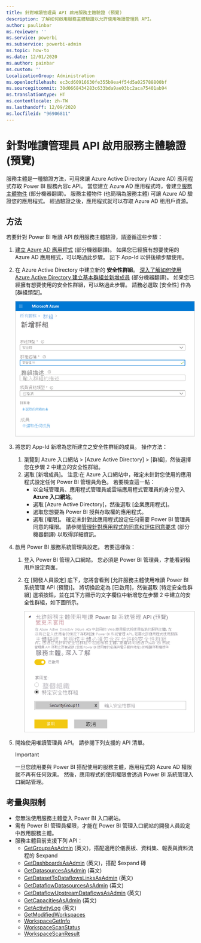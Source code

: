 ```yaml
---
title: 針對唯讀管理員 API 啟用服務主體驗證 (預覽)
description: 了解如何啟用服務主體驗證以允許使用唯讀管理員 API。
author: paulinbar
ms.reviewer: ''
ms.service: powerbi
ms.subservice: powerbi-admin
ms.topic: how-to
ms.date: 12/01/2020
ms.author: painbar
ms.custom: ''
LocalizationGroup: Administration
ms.openlocfilehash: ec3cd60916630fe355b9ea4f54d5a025788800bf
ms.sourcegitcommit: 30d0668434283c633bda9ae03bc2aca75401ab94
ms.translationtype: HT
ms.contentlocale: zh-TW
ms.lasthandoff: 12/09/2020
ms.locfileid: "96906811"
---
```

# <a name="enable-service-principal-authentication-for-read-only-admin-apis-preview"></a>針對唯讀管理員 API 啟用服務主體驗證 (預覽)

服務主體是一種驗證方法，可用來讓 Azure Active Directory (Azure AD) 應用程式存取 Power BI 服務內容c API。
當您建立 Azure AD 應用程式時，會建立[服務主體物件](https://docs.microsoft.com/azure/active-directory/develop/app-objects-and-service-principals#service-principal-object) \(部分機器翻譯\)。 服務主體物件 (也簡稱為服務主體) 可讓 Azure AD 驗證您的應用程式。 經過驗證之後，應用程式就可以存取 Azure AD 租用戶資源。

## <a name="method"></a>方法

若要針對 Power BI 唯讀 API 啟用服務主體驗證，請遵循這些步驟：

1. [建立 Azure AD 應用程式](https://docs.microsoft.com/azure/active-directory/develop/howto-create-service-principal-portal) \(部分機器翻譯\)。 如果您已經擁有想要使用的 Azure AD 應用程式，可以略過此步驟。 記下 App-Id 以供後續步驟使用。 
2. 在 Azure Active Directory 中建立新的 **安全性群組**。 [深入了解如何使用 Azure Active Directory 建立基本群組並新增成員](https://docs.microsoft.com/azure/active-directory/fundamentals/active-directory-groups-create-azure-portal) \(部分機器翻譯\)。 如果您已經擁有想要使用的安全性群組，可以略過此步驟。
    請務必選取 [安全性] 作為 [群組類型]。

    ![Azure 入口網站中 [新增群組] 建立對話方塊的螢幕擷取畫面。](media/read-only-apis-service-principal-auth/azure-portal-new-group-dialog.png)

3. 將您的 App-Id 新增為您所建立之安全性群組的成員。 操作方法：
    1. 瀏覽到 Azure 入口網站 > [Azure Active Directory] > [群組]，然後選擇您在步驟 2 中建立的安全性群組。
    1. 選取 [新增成員]。
    注意:在 Azure 入口網站中，確定未針對您使用的應用程式設定任何 Power BI 管理員角色。 若要檢查這一點： 
       * 以全域管理員、應用程式管理員或雲端應用程式管理員的身分登入 **Azure 入口網站**。 
        * 選取 [Azure Active Directory]，然後選取 [企業應用程式]。 
        * 選取您想要為 Power BI 授與存取權的應用程式。 
        * 選取 [權限]。 確定未針對此應用程式設定任何需要 Power BI 管理員同意的權限。 請參閱[管理針對應用程式的同意和評估同意要求](https://docs.microsoft.com/azure/active-directory/manage-apps/manage-consent-requests) \(部分機器翻譯\) 以取得詳細資訊。 
4. 啟用 Power BI 服務系統管理員設定。 若要這樣做：
    1. 登入 Power BI 管理入口網站。 您必須是 Power BI 管理員，才能看到租用戶設定頁面。
    1. 在 [開發人員設定] 底下，您將會看到 [允許服務主體使用唯讀 Power BI 系統管理 API (預覽)]。 將切換設定為 [已啟用]，然後選取 [特定安全性群組] 選項按鈕，並在其下方顯示的文字欄位中新增您在步驟 2 中建立的安全性群組，如下圖所示。

        ![允許服務主體租用戶設定的螢幕擷取畫面。](media/read-only-apis-service-principal-auth/allow-service-principals-tenant-setting.png)

 5. 開始使用唯讀管理員 API。 請參閱下列支援的 API 清單。

    >[!IMPORTANT]
    >一旦您啟用要與 Power BI 搭配使用的服務主體，應用程式的 Azure AD 權限就不再有任何效果。 然後，應用程式的使用權限會透過 Power BI 系統管理入口網站管理。

## <a name="considerations-and-limitations"></a>考量與限制
* 您無法使用服務主體登入 Power BI 入口網站。
* 需有 Power BI 管理員權限，才能在 Power BI 管理入口網站的開發人員設定中啟用服務主體。
* 服務主體目前支援下列 API：
    * [GetGroupsAsAdmin](https://docs.microsoft.com/rest/api/power-bi/admin/groups_getgroupsasadmin) \(英文\)，搭配適用於儀表板、資料集、報表與資料流程的 $expand 
    * [GetDashboardsAsAdmin](https://docs.microsoft.com/rest/api/power-bi/admin/dashboards_getdashboardsasadmin) \(英文\)，搭配 $expand 磚
    * [GetDatasourcesAsAdmin](https://docs.microsoft.com/rest/api/power-bi/admin/datasets_getdatasourcesasadmin) \(英文\) 
    * [GetDatasetToDataflowsLinksAsAdmin](https://docs.microsoft.com/rest/api/power-bi/admin/datasets_getdatasettodataflowslinksingroupasadmin) \(英文\)
    * [GetDataflowDatasourcesAsAdmin](https://docs.microsoft.com/rest/api/power-bi/admin/dataflows_getdataflowdatasourcesasadmin) \(英文\) 
    * [GetDataflowUpstreamDataflowsAsAdmin](https://docs.microsoft.com/rest/api/power-bi/admin/dataflows_getupstreamdataflowsingroupasadmin) \(英文\) 
    * [GetCapacitiesAsAdmin](https://docs.microsoft.com/rest/api/power-bi/admin/getcapacitiesasadmin) \(英文\)
    * [GetActivityLog](https://docs.microsoft.com/rest/api/power-bi/admin/getactivityevents) \(英文\)
    * [GetModifiedWorkspaces](https://docs.microsoft.com/rest/api/power-bi/admin/workspaceinfo_getmodifiedworkspaces)
    * [WorkspaceGetInfo](https://docs.microsoft.com/rest/api/power-bi/admin/workspaceinfo_postworkspaceinfo)
    * [WorkspaceScanStatus](https://docs.microsoft.com/rest/api/power-bi/admin/workspaceinfo_getscanstatus)
    * [WorkspaceScanResult](https://docs.microsoft.com/rest/api/power-bi/admin/workspaceinfo_getscanresult)

